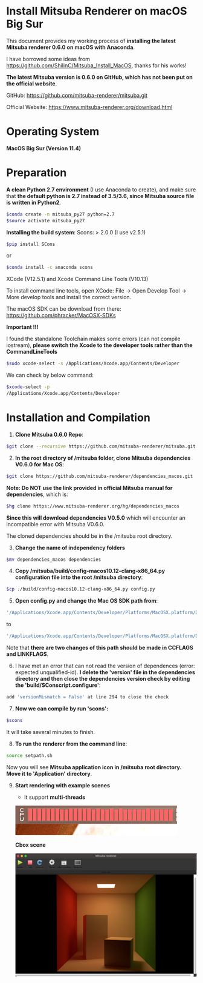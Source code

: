 # Install Mitsuba Renderer on macOS Big Sur

This document provides my working process of **installing the latest Mitsuba renderer 0.6.0 on macOS with Anaconda**. 

I have borrowed some ideas from https://github.com/ShilinC/Mitsuba_Install_MacOS, thanks for his works!

**The latest Mitsuba version is 0.6.0 on GitHub, which has not been put on the official website**.

GitHub: https://github.com/mitsuba-renderer/mitsuba.git

Official Website: https://www.mitsuba-renderer.org/download.html

# Operating System

**MacOS Big Sur (Version 11.4)**

# Preparation

**A clean Python 2.7 environment** (I use Anaconda to create), and make sure that **the default python is 2.7 instead of 3.5/3.6, since Mitsuba source file is written in Python2**.

```bash
$conda create -n mitsuba_py27 python=2.7
$source activate mitsuba_py27
```

**Installing the build system**: Scons: > 2.0.0 (I use v2.5.1) 

```bash
$pip install SCons
```
or 
```bash
$conda install -c anaconda scons
```

XCode (V12.5.1) and Xcode Command Line Tools (V10.13)

To install command line tools, open XCode: File -> Open Develop Tool -> More develop tools and install the correct version.

The macOS SDK can be download from there: https://github.com/phracker/MacOSX-SDKs

**Important !!!**

I found the standalone Toolchain makes some errors (can not compile iostream), **please switch the Xcode to the developer tools rather than the CommandLineTools**

```bash
$sudo xcode-select -s /Applications/Xcode.app/Contents/Developer
```

We can check by below command:

```bash
$xcode-select -p
/Applications/Xcode.app/Contents/Developer
```

# Installation and Compilation

1. **Clone Mitsuba 0.6.0 Repo**:
```bash
$git clone --recursive https://github.com/mitsuba-renderer/mitsuba.git
```
2. **In the root directory of /mitsuba folder, clone Mitsuba dependencies V0.6.0 for Mac OS**:
```bash
$git clone https://github.com/mitsuba-renderer/dependencies_macos.git
```
**Note: Do NOT use the link provided in official Mitsuba manual for dependencies**, which is:

```bash
$hg clone https://www.mitsuba-renderer.org/hg/dependencies_macos
```
**Since this will download dependencies V0.5.0** which will encounter an incompatible error with Mitsuba V0.6.0.

The cloned dependencies should be in the /mitsuba root directory.

3. **Change the name of independency folders**
```bash
$mv dependencies_macos dependencies
```

4. **Copy /mitsuba/build/config-macos10.12-clang-x86_64.py configuration file into the root /mitsuba directory**:
```bash
$cp ./build/config-macos10.12-clang-x86_64.py config.py
```

5. **Open config.py and change the Mac OS SDK path from**:

```bash
'/Applications/Xcode.app/Contents/Developer/Platforms/MacOSX.platform/Developer/SDKs/MacOSX10.12.sdk'
```
to
```bash
'/Applications/Xcode.app/Contents/Developer/Platforms/MacOSX.platform/Developer/SDKs/MacOSX.sdk'
```
Note that **there are two changes of this path should be made in CCFLAGS and LINKFLAGS**.

6. I have met an error that can not read the version of dependences (error: expected unqualified-id). **I delete the 'version' file in the dependencies directory and then close the dependencies version check by editing the 'build/SConscript.configure'**:

```bash
add 'versionMismatch = False' at line 294 to close the check
```
7. **Now we can compile by run 'scons':**

```bash
$scons
```

It will take several minutes to finish.

8. **To run the renderer from the command line**:

```bash
source setpath.sh
```

Now you will see **Mitsuba application icon in /mitsuba root directory. Move it to 'Application' directory**. 

9. **Start rendering with example scenes**

   - It support **multi-threads**

   ![image-20210918161404945](thread.png)

    **Cbox scene**

   <center>
	  <img src='cbox.png'>
   </center>


